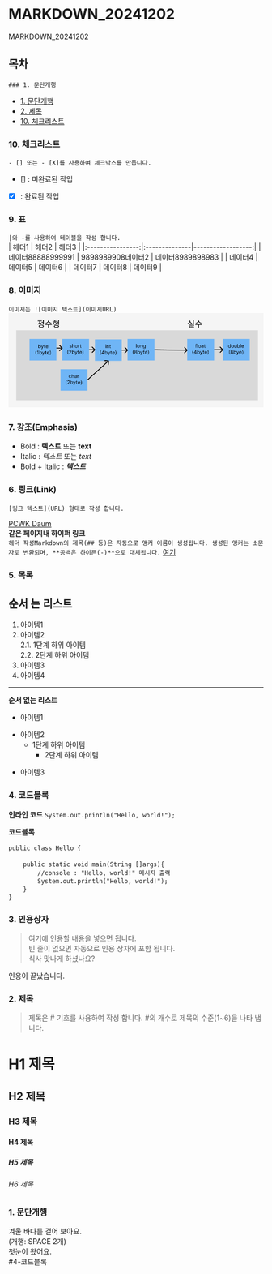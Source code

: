 # MARKDOWN_20241202
MARKDOWN_20241202

## 목차
`### 1. 문단개행`
- [1. 문단개행](#1-문단개행)
- [2. 제목](#2-제목)
- [10. 체크리스트](#10-체크리스트)  




### 10. 체크리스트
`- [] 또는 - [X]를 사용하여 체크박스를 만듭니다. `  
- [] : 미완료된 작업  
- [X] : 완료된 작업  



### 9. 표
`|와 -를 사용하여 테이블을 작성 합니다.`  
| 헤더1 | 헤더2 | 헤더3 |
|:----------------:|:--------------|------------------:|
| 데이터88888999991 | 9898989908데이터2 | 데이터8989898983 |
| 데이터4 | 데이터5 | 데이터6 |
| 데이터7 | 데이터8 | 데이터9 |


### 8. 이미지
`이미지는 ![이미지 텍스트](이미지URL)`  
![Casting](https://github.com/hykim-king/MARKDOWN_20241202/blob/main/casting.png)  

### 7. 강조(Emphasis)
- Bold : **텍스트**  또는 __text__
- Italic : *텍스트* 또는 _text_
- Bold + Italic : ***텍스트***  


### 6. 링크(Link)
`[링크 텍스트](URL) 형태로 작성 합니다.`
 
[PCWK Daum](https://cafe.daum.net/pcwk)  
**같은 페이지내 하이퍼 링크**  
`헤더 작성Markdown의 제목(## 등)은 자동으로 앵커 이름이 생성됩니다. 생성된 앵커는 소문자로 변환되며, **공백은 하이픈(-)**으로 대체됩니다.`
[여기](#4-코드블록)  



### 5. 목록

**순서 는 리스트**
---
1. 아이템1  
2. 아이템2  
   2.1. 1단계 하위 아이템  
   2.2. 2단계 하위 아이템
9. 아이템3
9. 아이템4
***  
  
**순서 없는 리스트**
- 아이템1  
+ 아이템2
  - 1단계 하위 아이템  
    * 2단계 하위 아이템  
* 아이템3  



### 4. 코드블록
**인라인 코드**
`System.out.println("Hello, world!");`


**코드블록**
```
public class Hello {

	public static void main(String []args){
		//console : "Hello, world!" 메시지 출력
		System.out.println("Hello, world!");
	}
}
```


### 3. 인용상자
>여기에 인용할 내용을 넣으면 됩니다.  
>빈 줄이 없으면 자동으로 인용 상자에 포함 됩니다.  
식사 맛나게 하셨나요?  

인용이 끝났습니다.

### 2. 제목
>제목은 # 기호를 사용하여 작성 합니다. #의 개수로 제목의 수준(1~6)을 나타 냅니다.

# H1 제목
## H2 제목
### H3 제목
#### H4 제목
##### H5 제목
###### H6 제목

### 1. 문단개행
겨울 바다를 걸어 보아요.  
(개행: SPACE 2개)  
첫눈이 왔어요.  
#4-코드블록


